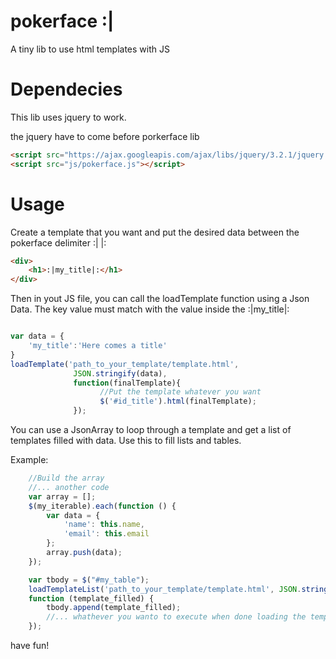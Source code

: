 # pokerface :|
A tiny lib to use html templates with JS

# Dependecies
This lib uses jquery to work.

the jquery have to come before porkerface lib

```html
<script src="https://ajax.googleapis.com/ajax/libs/jquery/3.2.1/jquery.min.js"></script>
<script src="js/pokerface.js"></script>
```
# Usage

Create a template that you want and put the desired data between the pokerface delimiter :| |:
```html
<div>
    <h1>:|my_title|:</h1>
</div>
```
Then in yout JS file, you can call the loadTemplate function using a Json Data.
The key value must match with the value inside the  :|my_title|:

```javascript

var data = {
    'my_title':'Here comes a title'
}
loadTemplate('path_to_your_template/template.html', 
              JSON.stringify(data), 
              function(finalTemplate){
                    //Put the template whatever you want
                    $('#id_title').html(finalTemplate);
              });
```

You can use a JsonArray to loop through a template and get a list of templates filled with data.
Use this to fill lists and tables.

Example: 

```javascript
    //Build the array
    //... another code
    var array = [];
    $(my_iterable).each(function () {
        var data = {
            'name': this.name,
            'email': this.email
        };
        array.push(data);
    });

    var tbody = $("#my_table");
    loadTemplateList('path_to_your_template/template.html', JSON.stringify(array), 
    function (template_filled) {
        tbody.append(template_filled);
        //... whathever you wanto to execute when done loading the template
    });

```




have fun!

